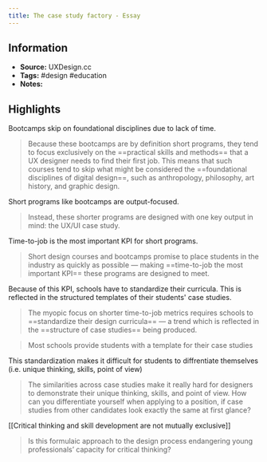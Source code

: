 ```yaml
---
title: The case study factory - Essay
---
```

## Information
- **Source:** UXDesign.cc
- **Tags:** #design #education
- **Notes:** 

## Highlights
Bootcamps skip on foundational disciplines due to lack of time.
> Because these bootcamps are by definition short programs, they tend to focus exclusively on the ==practical skills and methods== that a UX designer needs to find their first job. This means that such courses tend to skip what might be considered the ==foundational disciplines of digital design==, such as anthropology, philosophy, art history, and graphic design.

Short programs like bootcamps are output-focused.
> Instead, these shorter programs are designed with one key output in mind: the UX/UI case study.

Time-to-job is the most important KPI for short programs.
> Short design courses and bootcamps promise to place students in the industry as quickly as possible — making ==time-to-job the most important KPI== these programs are designed to meet.

Because of this KPI, schools have to standardize their curricula. This is reflected in the structured templates of their students' case studies.
> The myopic focus on shorter time-to-job metrics requires schools to ==standardize their design curricula== — a trend which is reflected in the ==structure of case studies== being produced.

> Most schools provide students with a template for their case studies

This standardization makes it difficult for students to diffrentiate themselves (i.e. unique thinking, skills, point of view)
> The similarities across case studies make it really hard for designers to demonstrate their unique thinking, skills, and point of view. How can you differentiate yourself when applying to a position, if case studies from other candidates look exactly the same at first glance?

[[Critical thinking and skill development are not mutually exclusive]]
> Is this formulaic approach to the design process endangering young professionals’ capacity for critical thinking?